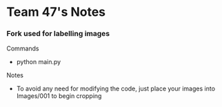 # Team 47's Notes
### Fork used for labelling images
Commands
* python main.py

Notes
* To avoid any need for modifying the code, just place your images into Images/001 to begin cropping

